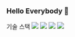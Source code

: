 ### Hello Everybody 👋

기술 스택
<img src="https://img.shields.io/badge/Eclipse-Indigo?style=plastic&logo=eclipseide&logoColor=2C2255"/>
<img src="https://img.shields.io/badge/javascript-Indigo?style=plastic&logo=javascript&logoColor=F7DF1E"/>
<img src="https://img.shields.io/badge/oracle-black?style=plastic&logo=oracle&logoColor=F80000"/>
<img src="https://img.shields.io/badge/visualStudioCode-orange?style=plastic&logo=visualstudiocode&logoColor=007ACC"/>

<!--
**coolwater91/coolwater91** is a ✨ _special_ ✨ repository because its `README.md` (this file) appears on your GitHub profile.

Here are some ideas to get you started:

- 🔭 I’m currently working on ...
- 🌱 I’m currently learning ...
- 👯 I’m looking to collaborate on ...
- 🤔 I’m looking for help with ...
- 💬 Ask me about ...
- 📫 How to reach me: ...
- 😄 Pronouns: ...
- ⚡ Fun fact: ...
-->
